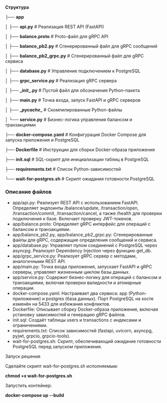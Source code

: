 **Структура**

├── **app**

│ ├── **api.py** \# Реализация REST API (FastAPI)

│ ├── **balance.proto** \# Proto-файл для gRPC API

│ ├── **balance_pb2.py** # Сгенерированный файл для gRPC сообщений

│ ├── **balance_pb2_grpc.py** # Сгенерированный файл для gRPC сервиса

│ ├── **database.py** # Управление подключением к PostgreSQL

│ ├── **grpc_service.py** # Реализация gRPC сервера

│ ├── **\__init_\_.py** \# Пустой файл для обозначения Python-пакета

│ ├── **main.py** \# Точка входа, запуск FastAPI и gRPC серверов

│ ├── **\__pycache__** # Скомпилированные Python-файлы

│ └── **service.py** \# Бизнес-логика управления балансом и транзакциями

├── **docker-compose.yaml** # Конфигурация Docker Compose для запуска приложения и PostgreSQL

├── **Dockerfile** # Инструкции для сборки Docker-образа приложения

├── **init.sql** # SQL-скрипт для инициализации таблиц в PostgreSQL

├── **requirements.txt** \# Список Python-зависимостей

└── **wait-for-postgres.sh** \# Скрипт ожидания готовности PostgreSQL

### **Описание файлов**

- app/api.py: Реализует REST API с использованием FastAPI. Определяет эндпоинты /balance/update, /transaction/open, /transaction/commit, /transaction/cancel, а также /health для проверки подключения к базе. Включает проверку JWT-токенов.
- app/balance.proto: Определяет gRPC интерфейс для операций с балансом и транзакциями.
- app/balance_pb2.py, app/balance_pb2_grpc.py: Сгенерированные файлы для gRPC, содержащие определения сообщений и сервиса.
- app/database.py: Управляет пулом соединений с PostgreSQL через asyncpg. Реализует Dependency Injection через функцию get_db.
- app/grpc_service.py: Реализует gRPC сервер с методами, аналогичными REST API.
- app/main.py: Точка входа приложения, запускает FastAPI и gRPC серверы, управляет жизненным циклом базы данных.
- app/service.py: Содержит бизнес-логику для операций с балансом и транзакциями, включая проверки валидности и атомарные операции.
- docker-compose.yaml: Настраивает два сервиса: app (Python-приложение) и postgres (база данных). Порт PostgreSQL на хосте изменён на 5433 для избежания конфликтов.
- Dockerfile: Описывает сборку Docker-образа приложения, включая установку зависимостей и генерацию gRPC файлов.
- init.sql: Создаёт таблицы users и transactions с индексами и ограничениями.
- requirements.txt: Список зависимостей (fastapi, uvicorn, asyncpg, pyjwt, grpcio, grpcio-tools).
- wait-for-postgres.sh: Скрипт, обеспечивающий ожидание готовности PostgreSQL перед запуском приложения.

Запуск решения

Сделайте скрипт wait-for-postgres.sh исполняемым:

**chmod +x wait-for-postgres.sh**

Запустить контейнер:

**docker-compose up --build**
